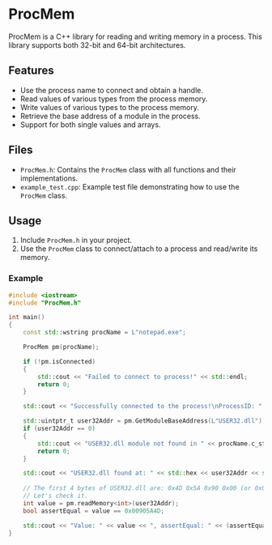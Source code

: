 # ProcMem

ProcMem is a C++ library for reading and writing memory in a process. This library supports both 32-bit and 64-bit architectures.

## Features
- Use the process name to connect and obtain a handle.
- Read values of various types from the process memory.
- Write values of various types to the process memory.
- Retrieve the base address of a module in the process.
- Support for both single values and arrays.

## Files

- `ProcMem.h`: Contains the `ProcMem` class with all functions and their implementations.
- `example_test.cpp`: Example test file demonstrating how to use the `ProcMem` class.

## Usage

1. Include `ProcMem.h` in your project.
2. Use the `ProcMem` class to connect/attach to a process and read/write its memory.

### Example

```cpp
#include <iostream>
#include "ProcMem.h"

int main()
{
    const std::wstring procName = L"notepad.exe";

    ProcMem pm(procName);

    if (!pm.isConnected)
    {
        std::cout << "Failed to connect to process!" << std::endl;
        return 0;
    }

    std::cout << "Successfully connected to the process!\nProcessID: " << std::hex << pm.ProcessID << std::endl;

    std::uintptr_t user32Addr = pm.GetModuleBaseAddress(L"USER32.dll");
    if (user32Addr == 0)
    {
        std::cout << "USER32.dll module not found in " << procName.c_str();
        return 0;
    }

    std::cout << "USER32.dll found at: " << std::hex << user32Addr << std::endl;
	
    // The first 4 bytes of USER32.dll are: 0x4D 0x5A 0x90 0x00 (or 0x00905A4D in 4-byte hex)
    // Let's check it.
    int value = pm.readMemory<int>(user32Addr);
    bool assertEqual = value == 0x00905A4D;

    std::cout << "Value: " << value << ", assertEqual: " << (assertEqual ? "true" : "false") << std::endl;
}
